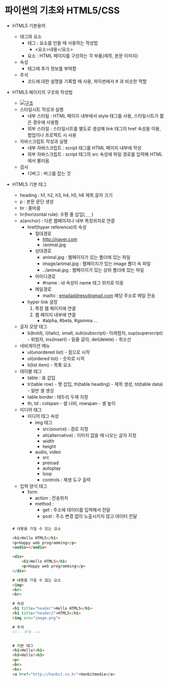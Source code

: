 # 파이썬의 기초와 HTML5/CSS

* HTML5 기본용어
    * 태그와 요소
        * 태그 : 요소를 만들 때 사용하는 작성법 
            * <요소>내용</요소>
        * 요소 : HTML 페이지를 구성하는 각 부품(제목, 본문 이미지)
    * 속성
        * 태그에 추가 정보를 부여함
    * 주석 
        * 코드에 대한 설명을 기록할 때 사용, 파이썬에서 # 과 비슷한 역할

* HTML5 페이지의 구조와 작성법
    * [![구조](http://www.devkuma.com/data/page/115/html_template.png)](http://www.devkuma.com/books/pages/115)
    * 스타일시트 작성과 실행
        * 내부 스타일 : HTML 페이지 내부에서 style 태그를 사용, 스타일시트가 짧은 경우에 사용함
        * 외부 스타일 : 스타일시트를 별도로 생성해 link 태그의 href 속성을 이용, 협업이나 프로젝트 시 사용
    * 자바스크립트 작성과 실행
        * 내부 자바스크립트 : script 태그를 HTML 페이지 내부에 작성
        * 외부 자바스크립트 : script 태그의 src 속성에 파일 경로를 입력해 HTML 에서 불러옴
    * 검사 
        * 디버그 : 버그를 잡는 것
* HTML5 기본 태그
    * heading : h1, h2, h3, h4, h5, h6 제목 글자 크기
    * p : 본문 문단 생성
    * br : 줄바꿈
    * hr(horizontal rule): 수평 줄 삽입(`___`)
    * a(anchor) : 다른 웹페이지나 내부 특정위치로 연결
        * href(hyper reference)의 속성
            * 절대경로
                * http://naver.com
                * /animal.jpg
            * 상대경로
                * animal.jpg : 웹페이지가 있는 폴더에 있는 파일
                * image/animal.jpg : 웹페이지가 있는 image 폴더 속 파일
                * ../animal.jpg : 웹페이지가 있는 상위 폴더에 있는 파일
            * 아이디경로
                * #name : id 속성이 name 태그 위치로 이동
            * 메일경로
                * mailto : emailaddress@gmail.com 해당 주소로 메일 전송
        * hyper link 설정
            1. 특정 웹 페이지에 연결
            2. 웹 페이지 내부에 연결
                * #alpha, #beta, #gamma ...
    * 글자 모양 태그
        * b(bold), i(italic), small, sub(subscript)- 아래첨자, sup(superscript) - 위첨자, ins(insert) - 밑줄 글자, del(delete) - 취소선
    * 네비게이션 메뉴
        * ul(unordered list) - 점으로 시작
        * ol(ordered list) - 숫자로 시작
        * li(list item) - 목록 요소
    * 테이블 태그
        * table : 표 삽입
        * tr(table row) - 행 삽입, th(table heading) - 제목 생성, td(table data) - 일반 셀 생성
        * table border : 테두리 두께 지정
        * th, td : colspan - 셀 너비, rowspan - 셀 높이
    * 미디어 태그
        * 미디어 태그 속성
            * img 태그
                * src(source) : 경로 지정
                * alt(alternative) : 이미지 없을 때 나오는 글자 지정
                * width
                * height
            * audio, video
                * src
                * preload
                * autoplay  
                * loop
                * controls : 재생 도구 출력       
    * 입력 양식 태그
        * form
            * action : 전송위치
            * method :
                * get : 주소에 데이터를 입력해서 전달
                * post : 주소 변경 없이 노출시키지 않고 데이터 전달
    
    ###
    ```html
    # 내용을 가질 수 있는 요소
    
    <h1>Hello HTML5</h1>
    <p>Happy web programming</p>
    <audio></audio>
    
    <div>
        <h1>Hello HTML5</h1>
        <p>Happy web programming</p>
    </div>
    
    # 내용을 가질 수 없는 요소
    <img>
    <br>
    <hr>
    
    # 속성
    <h1 title="header">Hello HTML5</h1>
    <h1 title="header2">HTML5</h1>
    <img src="image.png">   
    
    # 주석
    <!-- 주석 -->
    
    
    # 기본 태그
    <h1>Hello!<h1>
    <h3>Hello!<h3>
    <p>
    <br>
    <hr>
    <a href="http://hanbit.co.kr">Hanbitmedia</a>

    
    ```
    ###
    